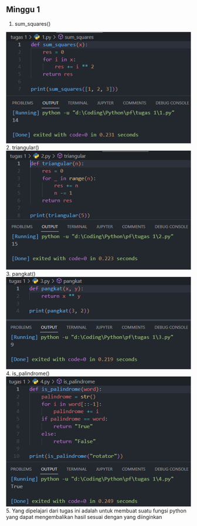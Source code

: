 ## Minggu 1
1. sum_squares()
<img src="img/1.png"/>
2. triangular()
<img src="img/2.png"/>
3. pangkat()
<img src="img/3.png"/>
4. is_palindrome()
<img src="img/4.png"/>
5. Yang dipelajari dari tugas ini adalah untuk membuat suatu fungsi python yang dapat mengembalikan hasil sesuai dengan yang diinginkan
